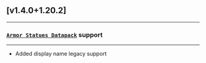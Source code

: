 ## [v1.4.0+1.20.2]

---

### [`Armor Statues Datapack`](https://www.curseforge.com/minecraft/customization/armor-statues-datapack) support

---

- Added display name legacy support
